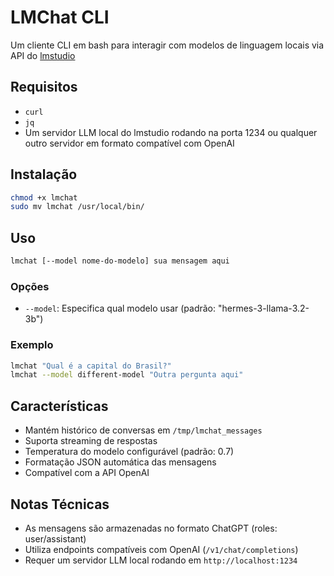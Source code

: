 # LMChat CLI

Um cliente CLI em bash para interagir com modelos de linguagem locais via API do [lmstudio](lmstudio.ai)

## Requisitos

- `curl`
- `jq`
- Um servidor LLM local do lmstudio rodando na porta 1234 ou qualquer outro servidor em formato compatível com OpenAI

## Instalação

```bash
chmod +x lmchat
sudo mv lmchat /usr/local/bin/
```

## Uso

```bash
lmchat [--model nome-do-modelo] sua mensagem aqui
```

### Opções

- `--model`: Especifica qual modelo usar (padrão: "hermes-3-llama-3.2-3b")

### Exemplo

```bash
lmchat "Qual é a capital do Brasil?"
lmchat --model different-model "Outra pergunta aqui"
```

## Características

- Mantém histórico de conversas em `/tmp/lmchat_messages`
- Suporta streaming de respostas
- Temperatura do modelo configurável (padrão: 0.7)
- Formatação JSON automática das mensagens
- Compatível com a API OpenAI

## Notas Técnicas

- As mensagens são armazenadas no formato ChatGPT (roles: user/assistant)
- Utiliza endpoints compatíveis com OpenAI (`/v1/chat/completions`)
- Requer um servidor LLM local rodando em `http://localhost:1234`
